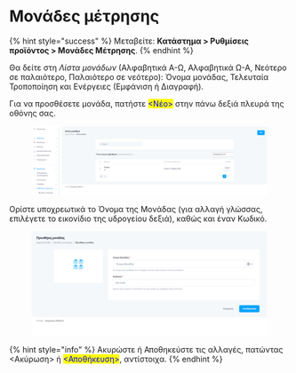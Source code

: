 # Μονάδες μέτρησης

{% hint style="success" %}
Μεταβείτε: **Κατάστημα > Ρυθμίσεις προϊόντος > Μονάδες Μέτρησης**.
{% endhint %}

Θα δείτε στη _Λίστα μονάδων_ (Αλφαβητικά Α-Ω, Αλφαβητικά Ω-Α, Νεότερο σε παλαιότερο, Παλαιότερο σε νεότερο): Όνομα μονάδας, Τελευταία Τροποποίηση και Ενέργειες (Εμφάνιση ή Διαγραφή).

Για να προσθέσετε μονάδα, πατήστε <mark style="color:blue;"><Νέο></mark> στην πάνω δεξιά πλευρά της οθόνης σας.

<figure><img src="../../.gitbook/assets/ScreenHunter 651.png" alt=""><figcaption></figcaption></figure>

Ορίστε υποχρεωτικά το Όνομα της Μονάδας (για αλλαγή γλώσσας, επιλέγετε το εικονίδιο της υδρογείου δεξιά), καθώς και έναν Κωδικό.

<figure><img src="../../.gitbook/assets/ScreenHunter 32.png" alt=""><figcaption></figcaption></figure>

{% hint style="info" %}
Ακυρώστε ή Αποθηκεύστε τις αλλαγές, πατώντας <Ακύρωση> ή <mark style="color:blue;"><Αποθήκευση></mark>, αντίστοιχα.
{% endhint %}
